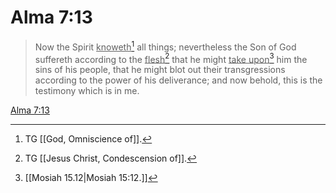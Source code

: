 # Alma 7:13

> Now the Spirit <u>knoweth</u>[^a] all things; nevertheless the Son of God suffereth according to the <u>flesh</u>[^b] that he might <u>take upon</u>[^c] him the sins of his people, that he might blot out their transgressions according to the power of his deliverance; and now behold, this is the testimony which is in me.

[Alma 7:13](https://www.churchofjesuschrist.org/study/scriptures/bofm/alma/7?lang=eng&id=p13#p13)


[^a]: TG [[God, Omniscience of]].
[^b]: TG [[Jesus Christ, Condescension of]].
[^c]: [[Mosiah 15.12|Mosiah 15:12.]]

